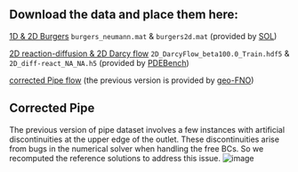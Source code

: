 ## Download the data and place them here:

[1D & 2D Burgers](https://drive.google.com/drive/folders/1YLsK5GkFpRvrUI4olSEBaz1Jo7T7lO0C) `burgers_neumann.mat` & `burgers2d.mat`
(provided by [SOL](https://github.com/liu-ziyuan-math/spectral_operator_learning))



[2D reaction-diffusion & 2D Darcy flow](https://darus.uni-stuttgart.de/dataset.xhtml?persistentId=doi:10.18419/darus-2986) `2D_DarcyFlow_beta100.0_Train.hdf5` & `2D_diff-react_NA_NA.h5` (provided by [PDEBench](https://github.com/pdebench/PDEBench))


[corrected Pipe flow](https://darus.uni-stuttgart.de/dataset.xhtml?persistentId=doi:10.18419/darus-2986](https://drive.google.com/drive/folders/1WPAs6bXttCPOWrDaUudC8B4dKPoju1OO)https://drive.google.com/drive/folders/1WPAs6bXttCPOWrDaUudC8B4dKPoju1OO) (the previous version is provided by [geo-FNO](https://github.com/neuraloperator/Geo-FNO))

## Corrected Pipe

The previous version of pipe dataset involves a few instances with artificial discontinuities at the upper edge of the outlet. These discontinuities arise from bugs in the numerical solver when handling the free BCs. So we recomputed the reference solutions to address this issue.
![image](https://github.com/liu-ziyuan-math/SPFNO/blob/main/data/corrected%20pipe/new-pipe.png)
